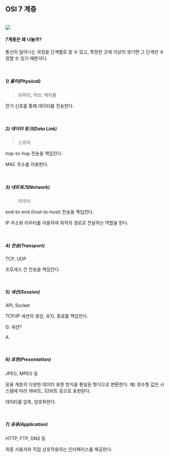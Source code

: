 ## OSI 7 계층

<br>

<img src="https://s7280.pcdn.co/wp-content/uploads/2018/06/osi-model-7-layers-1.png">

<br>

#### 7계층은 왜 나눌까?

통신이 일어나는 과정을 단계별로 알 수 있고, 특정한 곳에 이상이 생기면 그 단계만 수정할 수 있기 때문이다.

<br>

##### 1) 물리(Physical)

> 리피터, 허브, 케이블

전기 신호를 통해 데이터를 전송한다.

<br>

##### 2) 데이터 링크(Data Link)

> 스위치

hop-to-hop 전송을 책임진다.

MAC 주소를 이용한다.

<br>

##### 3) 네트워크(Network)

> 라우터

end-to-end (host-to-host) 전송을 책임진다.

IP 주소와 라우터를 이용하여 최적의 경로로 전달하는 역할을 한다.

<br>

##### 4) 전송(Transport)

TCP, UDP

프로세스 간 전송을 책임진다.

<br>

##### 5) 세션(Session)

API, Socket

TCP/IP 세션의 생성, 유지, 종료를 책임진다.

Q. 세션?

A.

<br>

##### 6) 표현(Presentation)

JPEG, MPEG 등

응용 계층의 다양한 데이터 표현 방식을 통일된 형식으로 변환한다. 예) 정수형 값은 시스템에 따라 16비트, 32비트 등으로 표현된다.

데이터를 압축, 암호화한다.

<br>

##### 7) 응용(Application)

HTTP, FTP, DNS 등

최종 사용자와 직접 상호작용하는 인터페이스를 제공한다.
